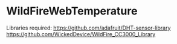 WildFireWebTemperature
======================
Libraries required:
https://github.com/adafruit/DHT-sensor-library
https://github.com/WickedDevice/WildFire_CC3000_Library
